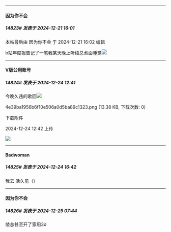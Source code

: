 ﻿
*****

####  因为你不会  
##### 14823#       发表于 2024-12-21 16:01

 本帖最后由 因为你不会 于 2024-12-21 16:02 编辑 

b站年度报告记了一笔我某天晚上听绫总煮面睡觉<img src="https://static.saraba1st.com/image/smiley/face2017/068.png" referrerpolicy="no-referrer">


*****

####  V版公用账号  
##### 14824#       发表于 2024-12-24 12:41

今晚久违的歌回<img src="https://static.saraba1st.com/image/smiley/face2017/072.png" referrerpolicy="no-referrer">

4e39ba1956b6f10e506a0d5ba89c1323.png
(13.38 KB, 下载次数: 0)

下载附件

2024-12-24 12:42 上传

<img src="https://img.saraba1st.com/forum/202412/24/124228l9zzknss78aa9z52.png" referrerpolicy="no-referrer">


*****

####  Badwoman  
##### 14825#       发表于 2024-12-24 16:42

我去 活久见（）


*****

####  因为你不会  
##### 14826#       发表于 2024-12-25 07:44

绫总甚至开了家用3d

